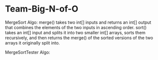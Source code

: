 # Team-Big-N-of-O

MergeSort Algo:
merge() takes two int[] inputs and returns an int[] output that combines the elements of the two inputs in ascending order.
sort() takes an int[] input and splits it into two smaller int[] arrays, sorts them recursively, and then returns the merge() of the sorted versions of the two arrays it originally split into.

MergeSortTester Algo:
